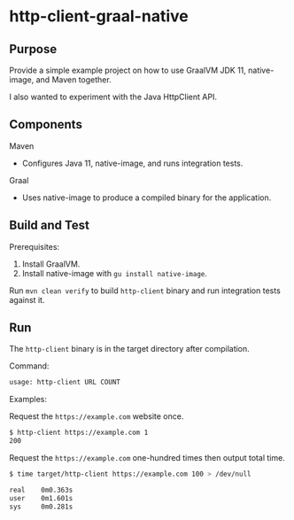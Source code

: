# http-client-graal-native

## Purpose

Provide a simple example project on how to use GraalVM JDK 11, native-image, and Maven together.

I also wanted to experiment with the Java HttpClient API.

## Components

Maven
- Configures Java 11, native-image, and runs integration tests.

Graal
- Uses native-image to produce a compiled binary for the application.

## Build and Test

Prerequisites:
1. Install GraalVM.
1. Install native-image with `gu install native-image`.

Run `mvn clean verify` to build `http-client` binary and run integration tests against it.

## Run

The `http-client` binary is in the target directory after compilation.

Command:

```sh
usage: http-client URL COUNT
```

Examples:

Request the `https://example.com` website once.

```sh
$ http-client https://example.com 1
200
```

Request the `https://example.com` one-hundred times then output total time.

```sh
$ time target/http-client https://example.com 100 > /dev/null

real    0m0.363s
user    0m1.601s
sys     0m0.281s
```